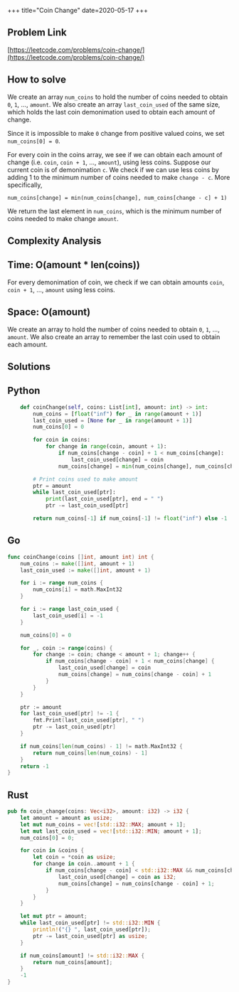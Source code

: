 +++
title="Coin Change"
date=2020-05-17
+++

## Problem Link

[https://leetcode.com/problems/coin-change/](https://leetcode.com/problems/coin-change/)

## How to solve

We create an array `num_coins` to hold the number of coins needed to obtain `0`, `1`, ..., `amount`. We also create an array `last_coin_used` of the same size, which holds the last coin demonimation used to obtain each amount of change.

Since it is impossible to make `0` change from positive valued coins, we set `num_coins[0] = 0`.

For every coin in the coins array, we see if we can obtain each amount of change (i.e. `coin`, `coin + 1`, ..., `amount`), using less coins. Suppose our current coin is of demonimation `c`. We check if we can use less coins by adding 1 to the minimum number of coins needed to make `change - c`. More specifically,

`num_coins[change] = min(num_coins[change], num_coins[change - c] + 1)`

We return the last element in `num_coins`, which is the minimum number of coins needed to make change `amount`.

## Complexity Analysis

## Time: O(amount * len(coins))

For every demonimation of coin, we check if we can obtain amounts `coin`, `coin + 1`, ..., `amount` using less coins.

## Space: O(amount)

We create an array to hold the number of coins needed to obtain `0`, `1`, ..., `amount`. We also create an array to remember the last coin used to obtain each amount.

## Solutions

## Python

``` python
    def coinChange(self, coins: List[int], amount: int) -> int:
        num_coins = [float("inf") for _ in range(amount + 1)]
        last_coin_used = [None for _ in range(amount + 1)]
        num_coins[0] = 0

        for coin in coins:
            for change in range(coin, amount + 1):
                if num_coins[change - coin] + 1 < num_coins[change]:
                    last_coin_used[change] = coin
                num_coins[change] = min(num_coins[change], num_coins[change - coin] + 1)

        # Print coins used to make amount
        ptr = amount
        while last_coin_used[ptr]:
            print(last_coin_used[ptr], end = " ")
            ptr -= last_coin_used[ptr]

        return num_coins[-1] if num_coins[-1] != float("inf") else -1
```

## Go

``` go
func coinChange(coins []int, amount int) int {
    num_coins := make([]int, amount + 1)
    last_coin_used := make([]int, amount + 1)

    for i := range num_coins {
        num_coins[i] = math.MaxInt32
    }

    for i := range last_coin_used {
        last_coin_used[i] = -1
    }

    num_coins[0] = 0

    for _, coin := range(coins) {
        for change := coin; change < amount + 1; change++ {
            if num_coins[change - coin] + 1 < num_coins[change] {
                last_coin_used[change] = coin
                num_coins[change] = num_coins[change - coin] + 1
            }
        }
    }

    ptr := amount
    for last_coin_used[ptr] != -1 {
        fmt.Print(last_coin_used[ptr], " ")
        ptr -= last_coin_used[ptr]
    }

    if num_coins[len(num_coins) - 1] != math.MaxInt32 {
        return num_coins[len(num_coins) - 1]
    }
    return -1
}
```

## Rust

``` rust
pub fn coin_change(coins: Vec<i32>, amount: i32) -> i32 {
    let amount = amount as usize;
    let mut num_coins = vec![std::i32::MAX; amount + 1];
    let mut last_coin_used = vec![std::i32::MIN; amount + 1];
    num_coins[0] = 0;

    for coin in &coins {
        let coin = *coin as usize;
        for change in coin..amount + 1 {
            if num_coins[change - coin] < std::i32::MAX && num_coins[change - coin] + 1 < num_coins[change] {
                last_coin_used[change] = coin as i32;
                num_coins[change] = num_coins[change - coin] + 1;
            }
        }
    }

    let mut ptr = amount;
    while last_coin_used[ptr] != std::i32::MIN {
        println!("{} ", last_coin_used[ptr]);
        ptr -= last_coin_used[ptr] as usize;
    }

    if num_coins[amount] != std::i32::MAX {
        return num_coins[amount];
    }
    -1
}
```
